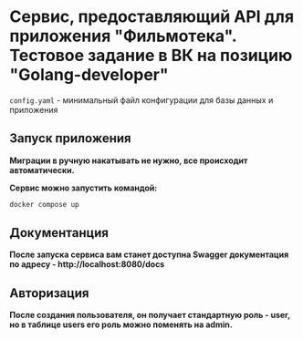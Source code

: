 # Сервис, предоставляющий API для приложения "Фильмотeка". Тестовое задание в ВК на позицию "Golang-developer"

`config.yaml` - минимальный файл конфигурации для базы данных и приложения

## Запуск приложения

**Миграции в ручную накатывать не нужно, все происходит автоматически.**

**Сервис можно запустить командой:**

```bash
docker compose up 
```

## Документанция

**После запуска сервиса вам станет доступна Swagger документация по адресу - http://localhost:8080/docs**

## Авторизация

**После создания пользователя, он получает стандартную роль - user, но в таблице users его роль можно поменять на admin.**
